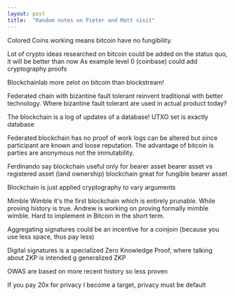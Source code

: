 ```yaml
---
layout: post
title:  "Random notes on Pieter and Matt visit"
---
```



Colored Coins working means bitcoin have no fungibility.


Lot of crypto ideas researched on bitcoin could be added on the status quo, it will be better than now
As example level 0 (coinbase) could add cryptography proofs

Blockchainlab more zelot on bitcoin than blockstream!


Federated chain with bizantine fault tolerant reinvent traditional with better technology.
Where bizantine fault tolerant are used in actual product today?


The blockchain is a log of updates of a database! UTXO set is exactly database


Federated blockchain has no proof of work
logs can be altered but since participant are known and loose reputation.
The advantage of bitcoin is parties are anonymous not the immutability.


Ferdinando say blockchain useful only for bearer asset
bearer asset vs registered asset (land ownership)
blockchain great for fungible bearer asset


Blockchain is just applied cryptography to vary arguments


Mimble Wimble it's the first blockchain which is entirely prunable. While proving history is true.
Andrew is working on proving formally mimble wimble. Hard to implement in Bitcoin in the short term.


Aggregating signatures could be an incentive for a coinjoin (because you use less space, thus pay less)


Digital signatures is a specialized Zero Knowledge Proof, where talking about ZKP is intended g generalized ZKP


OWAS are based on more recent history so less proven


If you pay 20x for privacy I become a target, privacy must be default
